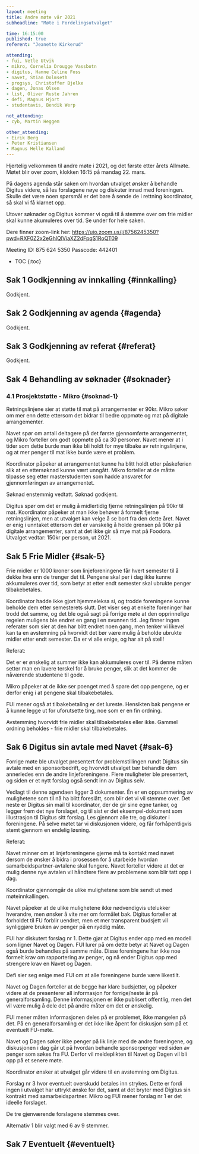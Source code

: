 ```yaml
---
layout: meeting
title: Andre møte vår 2021
subheadline: "Møte i Fordelingsutvalget"

time: 16:15:00
published: true
referent: "Jeanette Kirkerud"

attending:
- fui, Vetle Utvik
- mikro, Cornelia Drougge Vassbotn
- digitus, Hanne Celine Foss
- navet, Stian Dolmseth
- progsys, Christoffer Bjelke
- dagen, Jonas Olsen
- list, Oliver Ruste Jahren
- defi, Magnus Hjort
- studentavis, Bendik Werp

not_attending:
- cyb, Martin Heggem

other_attending:
- Eirik Berg
- Peter Kristiansen
- Magnus Helle Kalland
---
```

Hjertelig velkommen til andre møte i 2021, og det første etter årets Allmøte.
Møtet blir over zoom, klokken 16:15 på mandag 22. mars.   

På dagens agenda står saken om hvordan utvalget ønsker å behandle Digitus videre,
så les forslagene nøye og diskuter innad med foreningen. Skulle det være noen spørsmål
er det bare å sende de i rettning koordinator, så skal vi få klarnet opp.

Utover søknader og Digitus kommer vi også til å stemme over om frie midler skal
kunne akumuleres over tid. Se under for hele saken.


Dere finner zoom-link her:
https://uio.zoom.us/j/8756245350?pwd=RXF0Z2x2eGhlQlViaXZ2dFpqS1RoQT09

Meeting ID: 875 624 5350
Passcode: 442401


* TOC
{:toc}

## Sak 1 Godkjenning av innkalling {#innkalling}

Godkjent.

## Sak 2 Godkjenning av agenda {#agenda}

Godkjent.

## Sak 3 Godkjenning av referat {#referat}

Godkjent.

## Sak 4 Behandling av søknader {#soknader}

### 4.1 Prosjektstøtte - Mikro {#soknad-1}

Retningslinjene sier at støtte til mat på arrangementer er 90kr. Mikro søker om mer enn dette ettersom det bidrar til bedre oppmøte og mat på digitale arrangementer.

Navet spør om antall deltagere på det første gjennomførte arrangementet, og Mikro forteller om godt oppmøte på ca 30 personer.
Navet mener at i tider som dette burde man ikke bli holdt for mye tilbake av retningslinjene, og at mer penger til mat ikke burde være et problem.

Koordinator påpeker at arrangementet kunne ha blitt holdt etter påskeferien slik at en ettersøknad kunne vært unngått. Mikro forteller at de måtte tilpasse seg etter masterstudenten som hadde ansvaret for gjennomføringen av arrangementet.

Søknad enstemmig vedtatt.
Søknad godkjent.

Digitus spør om det er mulig å midlertidig fjerne retningslinjen på 90kr til mat. Koordinator påpeker at man ikke behøver å formelt fjerne retningslinjen, men at utvalget kan velge å se bort fra den dette året.
Navet er enig i unntaket ettersom det er vanskelig å holde grensen på 90kr på digitale arrangementer, samt at det ikke gir så mye mat på Foodora.
Utvalget vedtar: 150kr per person, ut 2021.


## Sak 5 Frie Midler {#sak-5}
Frie midler er 1000 kroner som linjeforeningene får hvert semester til å
dekke hva enn de trenger det til. Pengene skal per i dag ikke kunne akkumuleres over tid,
som betyr at etter endt semester skal ubrukte penger tilbakebetales.

Koordinator hadde ikke gjort hjemmeleksa si, og trodde foreningene kunne beholde dem etter semesterets slutt.
Det viser seg at enkelte foreninger har trodd det samme, og det ble også sagt på forrige møte at den opprinnelige regelen
muligens ble endret en gang i en svunnen tid. Jeg finner ingen referater som sier at den har blitt endret noen gang,
men tenker vi likevel kan ta en avstemning på hvorvidt det bør være mulig å beholde ubrukte midler etter endt semester.
Da er vi alle enige, og har alt på stell!

Referat:

Det er er ønskelig at summer ikke kan akkumuleres over til. På denne måten setter man en lavere terskel for å bruke penger, slik at det kommer de nåværende studentene til gode.

Mikro påpeker at de ikke ser poenget med å spare det opp pengene, og er derfor enig i at pengene skal tilbakebetales.

FUI mener også at tilbakebetaling er det lureste. Hensikten bak pengene er å kunne legge ut for uforutsette ting, noe som er en fin ordning.

Avstemming hvorvidt frie midler skal tilbakebetales eller ikke.
Gammel ordning beholdes - frie midler skal tilbakebetales.

## Sak 6 Digitus sin avtale med Navet {#sak-6}
Forrige møte ble utvalget presentert for problemstillingen rundt Digitus sin avtale med en sponsorbedrift,
og hvorvidt utvalget bør behandle dem annerledes enn de andre linjeforeningene.
Flere muligheter ble presentert, og siden er et nytt forslag også sendt inn av Digitus selv.

Vedlagt til denne agendaen ligger 3 dokumenter.
Én er en oppsummering av mulighetene som til nå ha blitt foreslått, som blir det vi vil stemme over.
Det neste er Digitus sin mail til koordinator, der de gir sine egne tanker, og legger frem det nye forslaget,
og til sist er det eksempel-dokument som illustrasjon til Digitus sitt forslag.
Les gjennom alle tre, og diskuter i foreningene.
På selve møtet tar vi diskusjonen videre, og får forhåpentligvis stemt gjennom en endelig løsning.

Referat:

Navet minner om at linjeforeningene gjerne må ta kontakt med navet dersom de ønsker å bidra i prosessen for å utarbeide hvordan samarbeidspartner-avtalene skal fungere. Navet forteller videre at det er mulig denne nye avtalen vil håndtere flere av problemene som blir tatt opp i dag.

Koordinator gjennomgår de ulike mulighetene som ble sendt ut med møteinnkallingen.

Navet påpeker at de ulike mulighetene ikke nødvendigvis utelukker hverandre, men ønsker å vite mer om formålet bak. Digitus forteller at forholdet til FU forblir uendret, men et mer transparent budsjett vil synliggjøre bruken av penger på en ryddig måte.

FUI har diskutert forslag nr 1. Dette gjør at Digitus ender opp med en modell som ligner Navet og Dagen. FUI lurer på om dette betyr at Navet og Dagen også burde behandles på samme måte. Disse foreningene har ikke noe formelt krav om rapportering av penger, og nå ender Digitus opp med strengere krav en Navet og Dagen.

Defi sier seg enige med FUI om at alle foreningene burde være likestilt.

Navet og Dagen forteller at de begge har klare budsjetter, og påpeker videre at de presenterer all informasjon for forrige/neste år på generalforsamling. Denne informasjonen er ikke publisert offentlig, men det vil være mulig å dele det på andre måter om det er ønskelig.

FUI mener måten informasjonen deles på er problemet, ikke mangelen på det. På en generalforsamling er det ikke like åpent for diskusjon som på et eventuelt FU-møte.

Navet og Dagen søker ikke penger på lik linje med de andre foreningene, og diskusjonen i dag går ut på hvordan behandle sponsorpenger ved siden av penger som søkes fra FU. Derfor vil meldeplikten til Navet og Dagen vil bli opp på et senere møte.

Koordinator ønsker at utvalget går videre til en avstemning om Digitus.

Forslag nr 3 hvor eventuelt overskudd betales inn strykes. Dette er fordi ingen i utvalget har uttrykt ønske for det, samt at det bryter med Digitus sin kontrakt med samarbeidspartner. Mikro og FUI mener forslag nr 1 er det ideelle forslaget.

De tre gjenværende forslagene stemmes over.

Alternativ 1 blir valgt med 6 av 9 stemmer.

## Sak 7 Eventuelt {#eventuelt}
